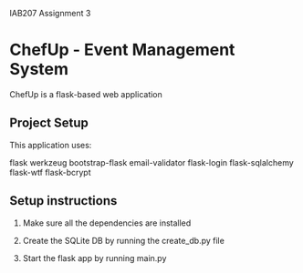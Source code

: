 IAB207 Assignment 3 

# ChefUp - Event Management System 
ChefUp is a flask-based web application 

## Project Setup

This application uses:

flask
werkzeug
bootstrap-flask
email-validator
flask-login
flask-sqlalchemy
flask-wtf
flask-bcrypt

## Setup instructions 

1. Make sure all the dependencies are installed

2. Create the SQLite DB by running the create_db.py file
   
3. Start the flask app by running main.py 
